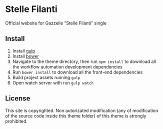 # Stelle Filanti

Official website for Gazzelle “Stelle Filanti” single

## Install

1. Install [gulp](http://gulpjs.com)
2. Install [bower](https://bower.io/)
3. Navigate to the theme directory, then run `npm install` to download all the workflow automation development dependencies
4. Run `bower install` to download all the front-end dependencies
5. Build project assets running `gulp`
6. Open watch server with run `gulp watch`

## License

This site is copyrighted. Non autorizated modification (any of modification of the source code inside this theme folder) of this theme is strongly prohibited.
